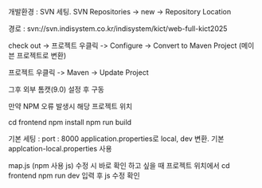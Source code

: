 개발환경 : SVN 세팅.
SVN Repositories -> new -> Repository Location

경로 : svn://svn.indisystem.co.kr/indisystem/kict/web-full-kict2025

check out -> 프로젝트 우클릭 -> Configure -> Convert to Maven Project (메이븐 프로젝트로 변환)

프로젝트 우클릭 -> Maven -> Update Project


그후 외부 톰캣(9.0) 설정 후 구동

만약 NPM 오류 발생시 해당 프로젝트 위치

cd frontend
npm install
npm run build

기본 세팅 : 
port : 8000
application.properties로 local, dev 변환. 기본 applcation-local.properties 사용

map.js (npm 사용 js) 수정 시 바로 확인 하고 싶을 때
프로젝트 위치에서 
cd frontend
npm run dev
입력 후 js 수정 확인

